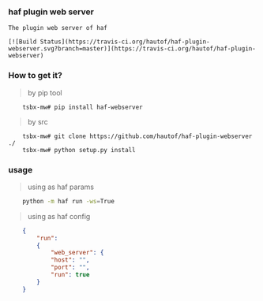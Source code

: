 ### haf plugin web server

    The plugin web server of haf

    [![Build Status](https://travis-ci.org/hautof/haf-plugin-webserver.svg?branch=master)](https://travis-ci.org/hautof/haf-plugin-webserver)

### How to get it?

> by pip tool

```shell
    tsbx-mw# pip install haf-webserver
```

> by src

```shell
    tsbx-mw# git clone https://github.com/hautof/haf-plugin-webserver ./
    tsbx-mw# python setup.py install
```

### usage

> using as haf params

```bash
    python -m haf run -ws=True
```

> using as haf config

```json
    {
        "run":
        {
            "web_server": {
            "host": "",
            "port": "",
            "run": true
        }
    }

```